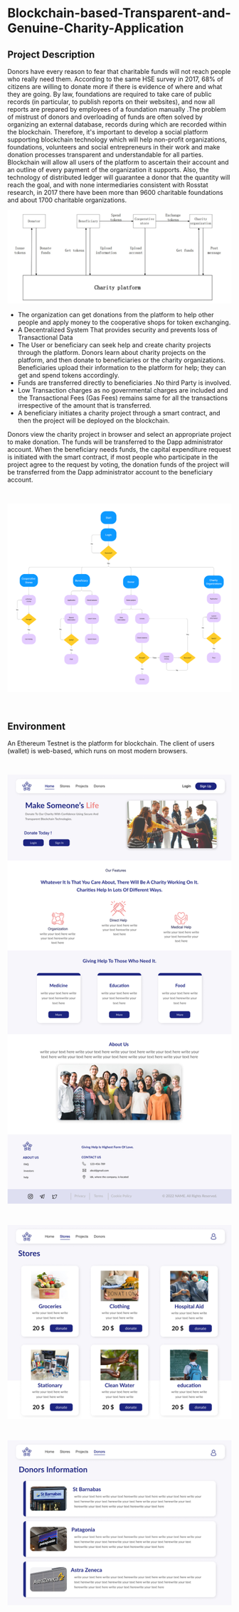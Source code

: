 # Blockchain-based-Transparent-and-Genuine-Charity-Application

## Project Description
Donors have every reason to fear that charitable funds will not reach people who really need them. According to the same HSE survey in 2017, 68% of citizens are willing to donate more if there is evidence of where and what they are going. By law, foundations are required to take care of public records (in particular, to publish reports on their websites), and now all reports are prepared by employees of a foundation manually .The problem of mistrust of donors and overloading of funds are often solved by organizing an external database, records during which are recorded within the blockchain. Therefore, it's important to develop a social platform supporting blockchain technology which will help non-profit organizations, foundations, volunteers and social entrepreneurs in their work and make donation processes transparent and understandable for all parties. Blockchain will allow all users of the platform to ascertain their account and an outline of every payment of the organization it supports. Also, the technology of distributed ledger will guarantee a donor that the quantity will reach the goal, and with none intermediaries consistent with Rosstat research, in 2017 there have been more than 9600 charitable foundations and about 1700 charitable organizations.


![diagram](/GUI/img/diagram.jpeg)


+ The organization can get donations from the platform to help other people and apply money to the cooperative shops for token exchanging. 
+ A Decentralized System That provides security and prevents loss of Transactional Data
+ The User or beneficiary can seek help and create charity projects through the platform. Donors learn about charity projects on the platform, and then donate to beneficiaries or the charity organizations. Beneficiaries upload their information to the platform for help; they can get and spend tokens accordingly.
+ Funds are transferred directly to beneficiaries .No third Party is involved.
+ Low Transaction charges as no governmental charges are included and the Transactional Fees (Gas Fees) remains same for all the transactions irrespective of the amount that is transferred.
+ A beneficiary initiates a charity project through a smart contract, and then the project will be deployed on the blockchain.

Donors view the charity project in browser and select an appropriate project to make donation. The funds will be transferred to the Dapp administrator account. When the beneficiary needs funds, the capital expenditure request is initiated with the smart contract, if most people who participate in the project agree to the request by voting, the donation funds of the project will be transferred from the Dapp administrator account to the beneficiary account.

</br>

![prototype](/GUI/img/prototype.png)

</br>

## Environment
An Ethereum Testnet is the platform for blockchain. The client of users (wallet) is web-based, which runs on most modern browsers.

</br>

![home page](/GUI/img/home_page.png)

</br>


![stores](/GUI/img/stores.png)

</br>


![Donors](/GUI/img/Donors.png)
